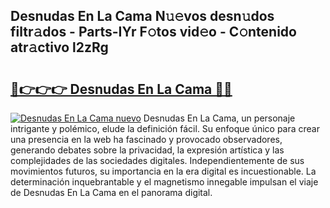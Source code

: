 ## Desnudas En La Cama N𝚞𝚎vos desn𝚞dos filtr𝚊dos - Parts-IYr F𝚘tos vid𝚎o - C𝚘ntenido atr𝚊ctivo l2zRg

# <h2><a href="http://mb92842.tromn.icu/?c=Desnudas+En+La+Cama">🔗👉👉👉 Desnudas En La Cama 🔗🔗</a></h2>

[![Desnudas En La Cama nuevo](https://i.imgur.com/pEAQMta.gif)](http://mb92842.tromn.icu/?c=Desnudas+En+La+Cama)
Desnudas En La Cama, un personaje intrigante y polémico, elude la definición fácil. Su enfoque único para crear una presencia en la web ha fascinado y provocado observadores, generando debates sobre la privacidad, la expresión artística y las complejidades de las sociedades digitales. Independientemente de sus movimientos futuros, su importancia en la era digital es incuestionable. La determinación inquebrantable y el magnetismo innegable impulsan el viaje de Desnudas En La Cama en el panorama digital.
